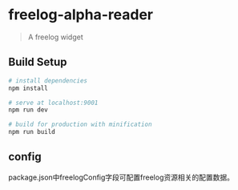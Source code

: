 # freelog-alpha-reader

> A freelog widget

## Build Setup

``` bash
# install dependencies
npm install

# serve at localhost:9001
npm run dev

# build for production with minification
npm run build
```


## config
package.json中freelogConfig字段可配置freelog资源相关的配置数据。